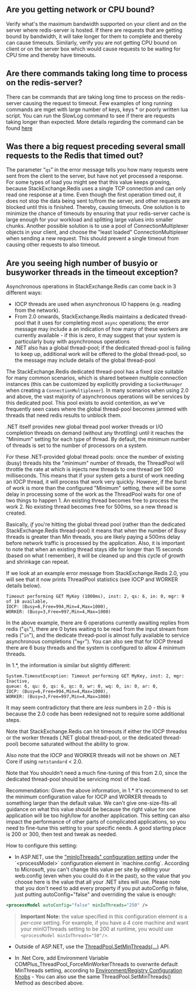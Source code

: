 ﻿Are you getting network or CPU bound?
---------------
Verify what's the maximum bandwidth supported on your client and on the server where redis-server is hosted. If there are requests that are getting bound by bandwidth, it will take longer for them to complete and thereby can cause timeouts.
Similarly, verify you are not getting CPU bound on client or on the server box which would cause requests to be waiting for CPU time and thereby have timeouts.

Are there commands taking long time to process on the redis-server?
---------------
There can be commands that are taking long time to process on the redis-server causing the request to timeout. Few examples of long running commands are mget with large number of keys, keys * or poorly written lua script. You can run the SlowLog command to see if there are requests taking longer than expected. More details regarding the command can be found [here](https://redis.io/commands/slowlog) 

Was there a big request preceding several small requests to the Redis that timed out?
---------------
The parameter “`qs`” in the error message tells you how many requests were sent from the client to the server, but have not yet processed a response. For some types of load you might see that this value keeps growing, because StackExchange.Redis uses a single TCP connection and can only read one response at a time.  Even though the first operation timed out, it does not stop the data being sent to/from the server, and other requests are blocked until this is finished. Thereby, causing timeouts. One solution is to minimize the chance of timeouts by ensuring that your redis-server cache is large enough for your workload and splitting large values into smaller chunks. Another possible solution is to use a pool of ConnectionMultiplexer objects in your client, and choose the "least loaded" ConnectionMultiplexer when sending a new request.  This should prevent a single timeout from causing other requests to also timeout.


Are you seeing high number of busyio or busyworker threads in the timeout exception?
---------------

Asynchronous operations in StackExchange.Redis can come back in 3 different ways:

- IOCP threads are used when asynchronous IO happens (e.g. reading from the network).
- From 2.0 onwards, StackExchange.Redis maintains a dedicated thread-pool that it uses for completing most `async` operations; the error message may include a an indication of how many of these workers are currently available - if this is zero, it may suggest that your system is particularly busy with asynchronous operations
- .NET also has a global thread-pool; if the dedicated thread-pool is failing to keep up, additional work will be offered to the global thread-pool, so the message may include details of the global thread-pool



The StackExchange.Redis dedicated thread-pool has a fixed size suitable for many common scenarios, which is shared between multiple connection instances (this can be customized by explicitly providing a `SocketManager` when creating a `ConnectionMultiplexer`). In many scenarios when using 2.0 and above, the vast majority of asynchronous operations will be services by this dedicated pool. This pool exists to avoid contention, as we've frequently seen cases where the global thread-pool becomes jammed with threads that need redis results to unblock them.

.NET itself provides new global thread pool worker threads or I/O completion threads on demand (without any throttling) until it reaches the "Minimum" setting for each type of thread.  By default, the minimum number of threads is set to the number of processors on a system.

For these .NET-provided global thread pools: once the number of existing (busy) threads hits the "minimum" number of threads, the ThreadPool will throttle the rate at which is injects new threads to one thread per 500 milliseconds.  This means that if your system gets a burst of work needing an IOCP thread, it will process that work very quickly.   However, if the burst of work is more than the configured "Minimum" setting, there will be some delay in processing some of the work as the ThreadPool waits for one of two things to happen
	1. An existing thread becomes free to process the work
	2. No existing thread becomes free for 500ms, so a new thread is created.

Basically, *if* you're hitting the global thread pool (rather than the dedicated StackExchange.Redis thread-pool) it means that when the number of Busy threads is greater than Min threads, you are likely paying a 500ms delay before network traffic is processed by the application.  Also, it is important to note that when an existing thread stays idle for longer than 15 seconds (based on what I remember), it will be cleaned up and this cycle of growth and shrinkage can repeat.

If we look at an example error message from StackExchange.Redis 2.0, you will see that it now prints ThreadPool statistics (see IOCP and WORKER details below).

	Timeout performing GET MyKey (1000ms), inst: 2, qs: 6, in: 0, mgr: 9 of 10 available,
	IOCP: (Busy=6,Free=994,Min=4,Max=1000), 
	WORKER: (Busy=3,Free=997,Min=4,Max=1000)

In the above example, there are 6 operations currently awaiting replies from redis ("`qs`"), there are 0 bytes waiting to be read from the input stream from redis ("`in`"), and the dedicate thread-pool is almost fully available to service asynchronous completions ("`mgr`"). You can also see that for IOCP thread there are 6 busy threads and the system is configured to allow 4 minimum threads. 

In 1.*, the information is similar but slightly different:

	System.TimeoutException: Timeout performing GET MyKey, inst: 2, mgr: Inactive, 
	queue: 6, qu: 0, qs: 6, qc: 0, wr: 0, wq: 0, in: 0, ar: 0, 
	IOCP: (Busy=6,Free=994,Min=4,Max=1000), 
	WORKER: (Busy=3,Free=997,Min=4,Max=1000)

It may seem contradictory that there are *less* numbers in 2.0 - this is because the 2.0 code has been redesigned not to require some additional steps.

Note that StackExchange.Redis can hit timeouts if either the IOCP threadss or the worker threads (.NET global thread-pool, or the dedicated thread-pool) become saturated without the ability to grow.

Also note that the IOCP and WORKER threads will not be shown on .NET Core if using `netstandard` < 2.0.

Note that You shouldn't need a much fine-tuning of this from 2.0, since the dedicated thread-pool should be servicing most of the load.

Recommendation:
Given the above information, in 1.* it's recommend to set the minimum configuration value for IOCP and WORKER threads to something larger than the default value.  We can't give one-size-fits-all guidance on what this value should be because the right value for one application will be too high/low for another application.  This setting can also impact the performance of other parts of complicated applications, so you need to fine-tune this setting to your specific needs.  A good starting place is 200 or 300, then test and tweak as needed.

How to configure this setting:

 - In ASP.NET, use the ["minIoThreads" configuration setting](https://msdn.microsoft.com/en-us/library/7w2sway1(v=vs.71).aspx) under the `<processModel>` configuration element in `machine.config`. According to Microsoft, you can't change this value per site by editing your web.config (even when you could do it in the past), so the value that you choose here is the value that all your .NET sites will use. Please note that you don't need to add every property if you put autoConfig in false, just putting autoConfig="false" and overriding the value is enough:

```xml
<processModel autoConfig="false" minIoThreads="250" />
```

> **Important Note:** the value specified in this configuration element is a *per-core* setting.  For example, if you have a 4 core machine and want your minIOThreads setting to be 200 at runtime, you would use `<processModel minIoThreads="50"/>`.

 - Outside of ASP.NET, use the [ThreadPool.SetMinThreads(…)](https://docs.microsoft.com/en-us/dotnet/api/system.threading.threadpool.setminthreads?view=netcore-2.0#System_Threading_ThreadPool_SetMinThreads_System_Int32_System_Int32_) API.

- In .Net Core, add Environment Variable COMPlus_ThreadPool_ForceMinWorkerThreads to overwrite default MinThreads setting, according to [Environment/Registry Configuration Knobs](https://github.com/dotnet/coreclr/blob/master/Documentation/project-docs/clr-configuration-knobs.md) - You can also use the same ThreadPool.SetMinThreads() Method as described above.
